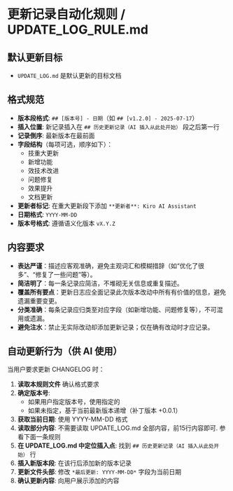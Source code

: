 # 更新记录自动化规则 / UPDATE_LOG_RULE.md

## 默认更新目标
- `UPDATE_LOG.md` 是默认更新的目标文档

## 格式规范

- **版本段格式**: `## [版本号] - 日期`（如 `## [v1.2.0] - 2025-07-17`）
- **插入位置**: 新记录插入在 `## 历史更新记录（AI 插入从此处开始）` 段之后第一行
- **记录倒序**: 最新版本在最前面
- **字段结构**（每项可选，顺序如下）：
  - 技重大更新
  - 新增功能
  - 效技术改进
  - 问题修复
  - 效果提升
  - 文档更新
- **更新者标记**: 在重大更新段下添加 `**更新者**: Kiro AI Assistant`
- **日期格式**: `YYYY-MM-DD`
- **版本号格式**: 遵循语义化版本 `vX.Y.Z`

## 内容要求

- **表达严谨**：描述应客观准确，避免主观词汇和模糊措辞（如“优化了很多”、“修复了一些问题”等）。
- **简洁明了**：每一条记录应简洁，不堆砌无关信息或重复描述。
- **覆盖所有要点**：更新日志应全面记录此次版本改动中所有有价值的信息，避免遗漏重要变更。
- **分类准确**：每条记录应归类至对应字段（如新增功能、问题修复等），不可混用或遗漏。
- **避免注水**：禁止无实际改动却添加更新记录；仅在确有改动时才应记录。

## 自动更新行为（供 AI 使用）

当用户要求更新 CHANGELOG 时：

1. **读取本规则文件** 确认格式要求  
2. **确定版本号**:  
   - 如果用户指定版本号，使用指定的  
   - 如果未指定，基于当前最新版本递增（补丁版本 +0.0.1）  
3. **获取当前日期**: 使用 YYYY-MM-DD 格式  
4. **读取部分内容**: 不需要读取 UPDATE_LOG.md 全部内容，前15行内容即可. 参看下面一条规则
5. **在 UPDATE_LOG.md 中定位插入点**: 找到 `## 历史更新记录（AI 插入从此处开始）` 行  
6. **插入新版本段**: 在该行后添加新的版本记录  
7. **更新文件头部**: 修改 `*最后更新: YYYY-MM-DD*` 字段为当前日期  
8. **确认更新内容**: 向用户展示添加的内容  
